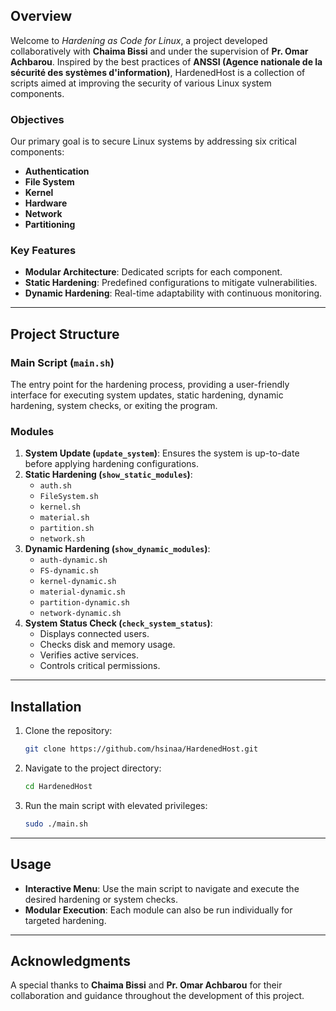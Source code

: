 
## **Overview**  
Welcome to *Hardening as Code for Linux*, a project developed collaboratively with **Chaima Bissi** and under the supervision of **Pr. Omar Achbarou**. Inspired by the best practices of **ANSSI (Agence nationale de la sécurité des systèmes d'information)**, HardenedHost is a collection of scripts aimed at improving the security of various Linux system components.  

### **Objectives**  
Our primary goal is to secure Linux systems by addressing six critical components:  
- **Authentication**  
- **File System**  
- **Kernel**  
- **Hardware**  
- **Network**  
- **Partitioning**  

### **Key Features**  
- **Modular Architecture**: Dedicated scripts for each component.  
- **Static Hardening**: Predefined configurations to mitigate vulnerabilities.  
- **Dynamic Hardening**: Real-time adaptability with continuous monitoring.  

---

## **Project Structure**  

### **Main Script (`main.sh`)**  
The entry point for the hardening process, providing a user-friendly interface for executing system updates, static hardening, dynamic hardening, system checks, or exiting the program.  

### **Modules**  
1. **System Update (`update_system`)**: Ensures the system is up-to-date before applying hardening configurations.  
2. **Static Hardening (`show_static_modules`)**:  
   - `auth.sh`  
   - `FileSystem.sh`  
   - `kernel.sh`  
   - `material.sh`  
   - `partition.sh`  
   - `network.sh`  
3. **Dynamic Hardening (`show_dynamic_modules`)**:  
   - `auth-dynamic.sh`  
   - `FS-dynamic.sh`  
   - `kernel-dynamic.sh`  
   - `material-dynamic.sh`  
   - `partition-dynamic.sh`  
   - `network-dynamic.sh`  
4. **System Status Check (`check_system_status`)**:  
   - Displays connected users.  
   - Checks disk and memory usage.  
   - Verifies active services.  
   - Controls critical permissions.  

---

## **Installation**  

1. Clone the repository:  
   ```bash
   git clone https://github.com/hsinaa/HardenedHost.git
   ```  
2. Navigate to the project directory:  
   ```bash
   cd HardenedHost
   ```  
3. Run the main script with elevated privileges:  
   ```bash
   sudo ./main.sh
   ```  

---

## **Usage**  

- **Interactive Menu**: Use the main script to navigate and execute the desired hardening or system checks.  
- **Modular Execution**: Each module can also be run individually for targeted hardening.  

---

## **Acknowledgments**  
A special thanks to **Chaima Bissi** and **Pr. Omar Achbarou** for their collaboration and guidance throughout the development of this project.  

